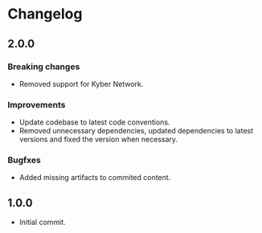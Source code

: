 # Changelog

## 2.0.0

### Breaking changes
 * Removed support for Kyber Network.

### Improvements
 * Update codebase to latest code conventions.
 * Removed unnecessary dependencies, updated dependencies to latest versions and fixed the version when necessary.

### Bugfxes
 * Added missing artifacts to commited content.

## 1.0.0
 * Initial commit.
